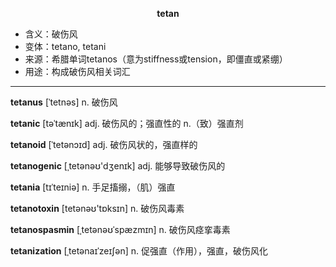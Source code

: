 
**<center>tetan</center>**

- <span class="definition">含义：破伤风</span>
- <span class="definition">变体：tetano, tetani</span>
- <span class="definition">来源：希腊单词tetanos（意为stiffness或tension，即僵直或紧绷）</span>
- <span class="definition">用途：构成破伤风相关词汇</span>


---


<span class="vocabulary">**tetanus**</span> [ˈtetnəs] n. 破伤风

<span class="vocabulary">**tetanic**</span> [təˈtænɪk] adj. 破伤风的；强直性的 n.（致）强直剂

<span class="vocabulary">**tetanoid**</span> [ˈtetənɔɪd] adj. 破伤风状的，强直样的

<span class="vocabulary">**tetanogenic**</span> [ˌtetәnəʊ'dʒenɪk] adj. 能够导致破伤风的

<span class="vocabulary">**tetania**</span> [tɪˈteɪniə] n. 手足搐搦，（肌）强直

<span class="vocabulary">**tetanotoxin**</span> [tetənəʊ'tɒksɪn] n. 破伤风毒素

<span class="vocabulary">**tetanospasmin**</span> [ˌtetənəʊˈspæzmɪn] n. 破伤风痉挛毒素

<span class="vocabulary">**tetanization**</span> [ˌtetənaɪˈzeɪʃən] n. 促强直（作用），强直，破伤风化
